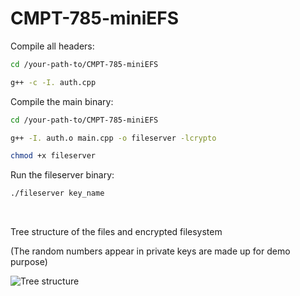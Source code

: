 # CMPT-785-miniEFS

Compile all headers:

```bash
cd /your-path-to/CMPT-785-miniEFS

g++ -c -I. auth.cpp
```

Compile the main binary:

```bash
cd /your-path-to/CMPT-785-miniEFS

g++ -I. auth.o main.cpp -o fileserver -lcrypto

chmod +x fileserver
```



Run the fileserver binary:

```bash
./fileserver key_name
```

<br>

Tree structure of the files and encrypted filesystem

(The random numbers appear in private keys are made up for demo purpose)

![Tree structure](https://user-images.githubusercontent.com/26541990/219998278-e29e85cb-1196-4f06-87dd-e1716cec621d.png)

